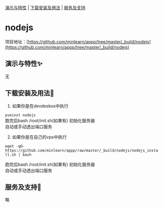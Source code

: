 [演示与特性](#演示与特性) | [下载安装及用法](#下载安装及用法) | [服务及支持](#服务及支持)

nodejs
=====

项目地址：[https://github.com/minlearn/appp/tree/master/_build/nodejs](https://github.com/minlearn/appp/tree/master/_build/nodejs)

演示与特性✨
-----


无



下载安装及用法📄
-----

1) 如果你是在devdeskos中执行  


```pveinst nodejs```  
跑完后bash /root/init.sh(如果有) 初始化服务器  
自动或手动透出端口服务



2) 如果你是在自己的vps中执行


```wget -qO- https://github.com/minlearn/appp/raw/master/_build/nodejs/nodejs_install.sh | bash```  

跑完后bash /root/init.sh(如果有) 初始化服务器  
自动或手动透出端口服务


服务及支持👀
-----

略







